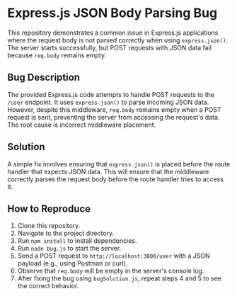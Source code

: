 # Express.js JSON Body Parsing Bug

This repository demonstrates a common issue in Express.js applications where the request body is not parsed correctly when using `express.json()`. The server starts successfully, but POST requests with JSON data fail because `req.body` remains empty.

## Bug Description

The provided Express.js code attempts to handle POST requests to the `/user` endpoint. It uses `express.json()` to parse incoming JSON data. However, despite this middleware, `req.body` remains empty when a POST request is sent, preventing the server from accessing the request's data. The root cause is incorrect middleware placement.

## Solution

A simple fix involves ensuring that `express.json()` is placed before the route handler that expects JSON data. This will ensure that the middleware correctly parses the request body before the route handler tries to access it.

## How to Reproduce

1. Clone this repository.
2. Navigate to the project directory.
3. Run `npm install` to install dependencies.
4. Run `node bug.js` to start the server.
5. Send a POST request to `http://localhost:3000/user` with a JSON payload (e.g., using Postman or curl).
6. Observe that `req.body` will be empty in the server's console log.
7. After fixing the bug using `bugSolution.js`, repeat steps 4 and 5 to see the correct behavior.
